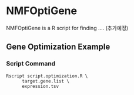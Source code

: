# NMFOptiGene

NMFOptiGene is a R script for finding .... (추가예정)

## Gene Optimization Example

### Script Command
```
Rscript script.optimization.R \
      target.gene.list \
      expression.tsv
```
      

